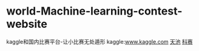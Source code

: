 # world-Machine-learning-contest-website
kaggle和国内比赛平台-让小比赛无处遁形
kaggle:www.kaggle.com
[天池](https://tianchi.aliyun.com/home/)
[科赛](https://tianchi.aliyun.com/home/)
